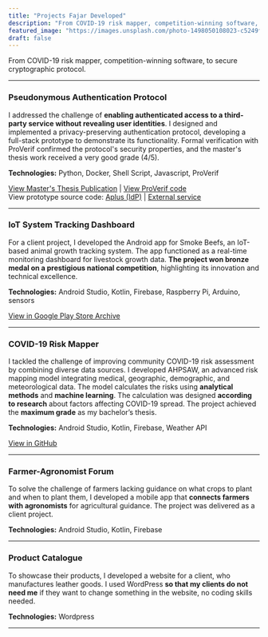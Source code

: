 ```yaml
---
title: "Projects Fajar Developed"
description: "From COVID-19 risk mapper, competition-winning software, to secure cryptographic protocol"
featured_image: "https://images.unsplash.com/photo-1498050108023-c5249f4df085?q=80&w=1472&auto=format&fit=crop&ixlib=rb-4.0.3&ixid=M3wxMjA3fDB8MHxwaG90by1wYWdlfHx8fGVufDB8fHx8fA%3D%3D"
draft: false
---
```


From COVID-19 risk mapper, competition-winning software, to secure cryptographic protocol.

---


### Pseudonymous Authentication Protocol

I addressed the challenge of **enabling authenticated access to a third-party service without revealing user identities**. I designed and implemented a privacy-preserving authentication protocol, developing a full-stack prototype to demonstrate its functionality. Formal verification with ProVerif confirmed the protocol's security properties, and the master's thesis work received a very good grade (4/5).

**Technologies:** Python, Docker, Shell Script, Javascript, ProVerif

<a href="https://aaltodoc.aalto.fi/items/1504145a-ad66-447a-86e4-d228f4c4f8d6" target="_blank">View Master's Thesis Publication</a> | <a href="https://github.com/thefajarmalik/aplus-auth-forward" target="_blank">View ProVerif code</a> <br>
View prototype source code: <a href="https://github.com/thefajarmalik/aplus-course" target="_blank">Aplus (IdP)</a> | <a href="https://github.com/thefajarmalik/exercise-platform" target="_blank">External service</a>

---

### IoT System Tracking Dashboard

For a client project, I developed the Android app for Smoke Beefs, an IoT-based animal growth tracking system. The app functioned as a real-time monitoring dashboard for livestock growth data. **The project won bronze medal on a prestigious national competition**, highlighting its innovation and technical excellence.

**Technologies:** Android Studio, Kotlin, Firebase, Raspberry Pi, Arduino, sensors

<a href="https://apkpure.com/smoke-beefs/com.thefajarmalik.smokebeefs" target="_blank">View in Google Play Store Archive</a>

---

### COVID-19 Risk Mapper

I tackled the challenge of improving community COVID-19 risk assessment by combining diverse data sources. I developed AHPSAW, an advanced risk mapping model integrating medical, geographic, demographic, and meteorological data. The model calculates the risks using **analytical methods** and **machine learning**. The calculation was designed **according to research** about factors affecting COVID-19 spread. The project achieved the **maximum grade** as my bachelor’s thesis.

**Technologies:** Android Studio, Kotlin, Firebase, Weather API

<a href="https://github.com/thefajarmalik/AHPSAW" target="_blank">View in GitHub</a>


---

### Farmer-Agronomist Forum

To solve the challenge of farmers lacking guidance on what crops to plant and when to plant them, I developed a mobile app that **connects farmers with agronomists** for agricultural guidance. The project was delivered as a client project.

**Technologies:** Android Studio, Kotlin, Firebase

---

### Product Catalogue

To showcase their products, I developed a website for a client, who manufactures leather goods. I used WordPress **so that my clients do not need me** if they want to change something in the website, no coding skills needed.

**Technologies:** Wordpress

---